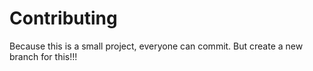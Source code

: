 # Contributing
Because this is a small project,
everyone can commit.
But create a new branch for this!!!
